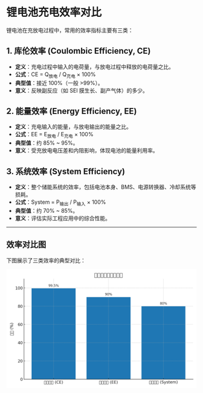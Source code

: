 # 锂电池充电效率对比

锂电池在充放电过程中，常用的效率指标主要有三类：

## 1. 库伦效率 (Coulombic Efficiency, CE)
- **定义**：充电过程中输入的电荷量，与放电过程中释放的电荷量之比。
- **公式**：CE = Q<sub>放电</sub> / Q<sub>充电</sub> × 100%
- **典型值**：接近 100%（一般 >99%）。
- **意义**：反映副反应（如 SEI 膜生长、副产气体）的多少。

## 2. 能量效率 (Energy Efficiency, EE)
- **定义**：充电输入的能量，与放电输出的能量之比。
- **公式**：EE = E<sub>放电</sub> / E<sub>充电</sub> × 100%
- **典型值**：约 85% ~ 95%。
- **意义**：受充放电电压差和内阻影响，体现电池的能量利用率。

## 3. 系统效率 (System Efficiency)
- **定义**：整个储能系统的效率，包括电池本身、BMS、电源转换器、冷却系统等损耗。
- **公式**：System = P<sub>输出</sub> / P<sub>输入</sub> × 100%
- **典型值**：约 70% ~ 85%。
- **意义**：评估实际工程应用中的综合性能。

---

## 效率对比图

下图展示了三类效率的典型对比：

![效率对比图](.\images\lithium_battery_efficiency_comparison.png)
